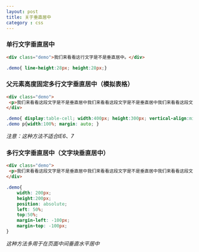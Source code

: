 ```yaml
---
layout: post
title: 关于垂直居中
category : css
---
```

### 单行文字垂直居中
```html
<div class="demo">我们来看看这行文字是不是垂直居中。</div>
```
```css
.demo{ line-height:28px; height:28px;}
```

<!--break-->

### 父元素高度固定多行文字垂直居中（模拟表格）

```html
<div class="demo">
 <p>我们来看看这段文字是不是垂直居中我们来看看这段文字是不是垂直居中我们来看看这段文字是不是垂直居中我们来看看这段文字是不是垂直居中我们来看看这段文字是不是垂直居中。</p>
</div>
```
```css
.demo{ display:table-cell; width:400px; height:300px; vertical-align:middle;}
.demo p{width:100%; margin: auto; }
```
*注意：这种方法不适合IE6、7*

### 多行文字垂直居中（文字块垂直居中） 

```html
<div class="demo">
 <p>我们来看看这段文字是不是垂直居中我们来看看这段文字是不是垂直居中我们来看看这段文字是不是垂直居中我们来看看这段文字是不是垂直居中我们来看看这段文字是不是垂直居中。</p>
</div>
```
```css
.demo{
	width: 200px;
	height:200px;
	position: absolute;
	left: 50%;
	top:50%;
	margin-left: -100px;
	margin-top: -100px;
}
```
*这种方法多用于在页面中间垂直水平居中*
